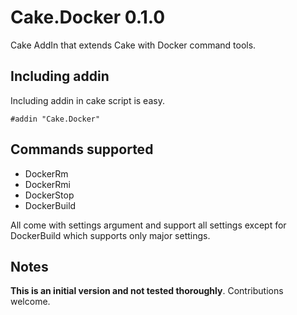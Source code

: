 # Cake.Docker 0.1.0
Cake AddIn that extends Cake with Docker command tools.
## Including addin
Including addin in cake script is easy.
```
#addin "Cake.Docker"
```
## Commands supported

- DockerRm
- DockerRmi
- DockerStop
- DockerBuild

All come with settings argument and support all settings except for DockerBuild which supports only major settings.
## Notes
**This is an initial version and not tested thoroughly**.
Contributions welcome.
